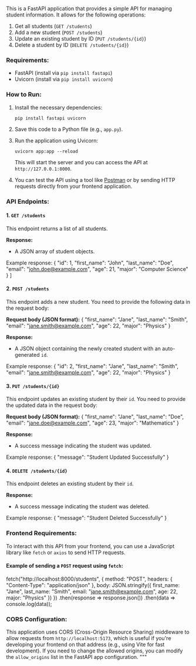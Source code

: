 This is a FastAPI application that provides a simple API for managing student information. 
It allows for the following operations:

1. Get all students (`GET /students`)
2. Add a new student (`POST /students`)
3. Update an existing student by ID (`PUT /students/{id}`)
4. Delete a student by ID (`DELETE /students/{id}`)

### Requirements:
- FastAPI (install via `pip install fastapi`)
- Uvicorn (install via `pip install uvicorn`)

### How to Run:
1. Install the necessary dependencies:
    ```
    pip install fastapi uvicorn
    ```

2. Save this code to a Python file (e.g., `app.py`).

3. Run the application using Uvicorn:
    ```
    uvicorn app:app --reload
    ```
    This will start the server and you can access the API at `http://127.0.0.1:8000`.

4. You can test the API using a tool like [Postman](https://www.postman.com/) or by sending HTTP requests directly from your frontend application.

### API Endpoints:

#### 1. `GET /students`
This endpoint returns a list of all students.

**Response:**
- A JSON array of student objects.

Example response:
{
  "id": 1,
  "first_name": "John",
  "last_name": "Doe",
  "email": "john.doe@example.com",
  "age": 21,
  "major": "Computer Science"
}
]

#### 2. `POST /students`
This endpoint adds a new student. You need to provide the following data in the request body:

**Request body (JSON format):**
{
  "first_name": "Jane",
  "last_name": "Smith",
  "email": "jane.smith@example.com",
  "age": 22,
  "major": "Physics"
}

**Response:**
- A JSON object containing the newly created student with an auto-generated `id`.

Example response:
{
  "id": 2,
  "first_name": "Jane",
  "last_name": "Smith",
  "email": "jane.smith@example.com",
  "age": 22,
  "major": "Physics"
}

#### 3. `PUT /students/{id}`
This endpoint updates an existing student by their `id`. You need to provide the updated data in the request body:

**Request body (JSON format):**
{
  "first_name": "Jane",
  "last_name": "Doe",
  "email": "jane.doe@example.com",
  "age": 23,
  "major": "Mathematics"
}

**Response:**
- A success message indicating the student was updated.

Example response:
{
  "message": "Student Updated Successfully"
}

#### 4. `DELETE /students/{id}`
This endpoint deletes an existing student by their `id`.

**Response:**
- A success message indicating the student was deleted.

Example response:
{
  "message": "Student Deleted Successfully"
}

### Frontend Requirements:
To interact with this API from your frontend, you can use a JavaScript library like `fetch` or `axios` to send HTTP requests.

#### Example of sending a `POST` request using `fetch`:
fetch("http://localhost:8000/students", {
  method: "POST",
  headers: {
    "Content-Type": "application/json"
  },
  body: JSON.stringify({
    first_name: "Jane",
    last_name: "Smith",
    email: "jane.smith@example.com",
    age: 22,
    major: "Physics"
  })
})
.then(response => response.json())
.then(data => console.log(data));

### CORS Configuration:
This application uses CORS (Cross-Origin Resource Sharing) middleware to allow requests from `http://localhost:5173`, which is useful if you're developing your frontend on that address (e.g., using Vite for fast development). If you need to change the allowed origins, you can modify the `allow_origins` list in the FastAPI app configuration.
"""
